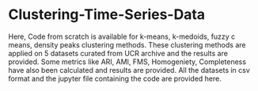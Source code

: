 # Clustering-Time-Series-Data
Here, Code from scratch is available for k-means, k-medoids, fuzzy c means, density peaks clustering methods. 
These clustering methods are applied on 5 datasets curated from UCR archive and the results are provided. 
Some metrics like ARI, AMI, FMS, Homogeniety, Completeness have also been calculated and results are provided. 
All the datasets in csv format and the jupyter file containing the code are provided here.
